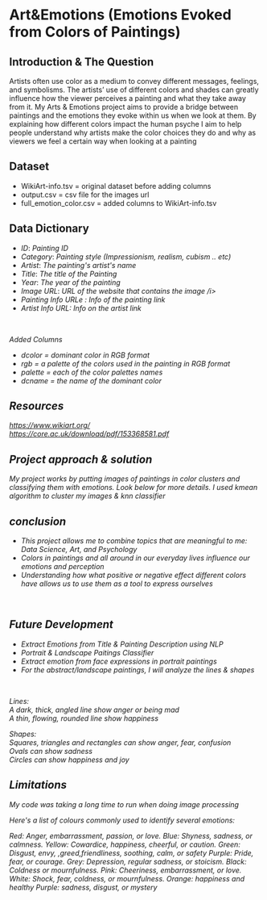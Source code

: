 # Art&Emotions (Emotions Evoked from Colors of Paintings)

## Introduction & The Question
Artists often use color as a medium to convey different messages, feelings, and symbolisms. The artists’ use of different colors and shades can greatly influence how the viewer perceives a painting and what they take away from it. My Arts & Emotions project aims to provide a bridge between paintings and the emotions they evoke within us when we look at them. By explaining how different colors impact the human psyche I aim to help people understand why artists make the color choices they do and why as viewers we feel a certain way when looking at a painting




## Dataset
- WikiArt-info.tsv = original dataset before adding columns
- output.csv = csv file for the images url 
- full_emotion_color.csv = added columns to WikiArt-info.tsv 


## Data Dictionary 

<ul>
<li><i>ID</i>:    <i>Painting ID</i></li>
<li><i>Category</i>: <i>Painting style (Impressionism, realism, cubism .. etc)</i></li>
<li><i>Artist</i>: <i>The painting's artist's name</i></li>
<li><i>Title</i>: <i>The title of the Painting </i></li>
<li><i>Year</i>: <i>The year of the painting</i></li>
<li><i>Image URL</i>: <i>URL of the website that contains the image /i></li>
<li><i>Painting Info URLe </i>: <i>Info of the painting link</i></li>
<li><i>Artist Info URL</i>: <i>Info on the artist link </i></li>


</ul>
<br>

Added Columns 

- dcolor = dominant color in RGB format
- rgb = a palette of the colors used in the painting in RGB format
- palette = each of the color palettes names
- dcname =  the name of the dominant color 
                     



## Resources
https://www.wikiart.org/  <br>
https://core.ac.uk/download/pdf/153368581.pdf


## Project approach & solution

My project works by putting images of paintings in color clusters and classifying them with emotions. Look below for more details.
I used kmean algorithm to cluster my images & knn classifier

## conclusion


<ul>
<li> This project allows me to combine topics that are meaningful to me: Data Science, Art, and Psychology </li>
  <li> Colors in paintings and all around in our everyday lives influence our emotions and perception </li>
  <li> Understanding how what positive or negative effect different colors have allows us to use them as a tool to express ourselves </li>
</ul>
<br>






## Future Development


<ul>
<li> Extract Emotions from Title & Painting Description using NLP </li>
  <li> Portrait & Landscape Paitings Classifier </li>
  <li> Extract emotion from face expressions in portrait paintings </li>
  <li> For the abstract/landscape paintings, I will analyze the lines & shapes</li>
</ul>
<br>

Lines: <br>
A dark, thick, angled line show anger or being mad <br>
A thin, flowing, rounded line show happiness


Shapes: <br>
Squares, triangles and rectangles can show anger, fear, confusion <br>
Ovals can show sadness <br>
Circles can show happiness and joy


## Limitations
My code was taking a long time to run when doing image processing 




Here's a list of colours commonly used to identify several emotions:

Red: Anger, embarrassment, passion, or love.
Blue: Shyness, sadness, or calmness.
Yellow: Cowardice, happiness, cheerful, or caution.
Green: Disgust, envy, ,greed,friendliness, soothing, calm, or safety
Purple: Pride, fear, or courage.
Grey: Depression, regular sadness, or stoicism.
Black: Coldness or mournfulness.
Pink: Cheeriness, embarrassment, or love.
White: Shock, fear, coldness, or mournfulness.
Orange: happiness and healthy
Purple: sadness, disgust, or mystery

